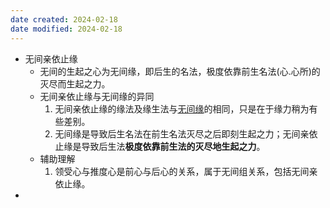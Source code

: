 ```yaml
---
date created: 2024-02-18
date modified: 2024-02-18
---
```

- 无间亲依止缘
    - 无间的生起之心为无间缘，即后生的名法，极度依靠前生名法(心.心所)的灭尽而生起之力。
    - 无间亲依止缘与无间缘的异同
        1. 无间亲依止缘的缘法及缘生法与[无间缘](无间缘.md)的相同，只是在于缘力稍为有些差别。
        2. 无间缘是导致后生名法在前生名法灭尽之后即刻生起之力；无间亲依止缘是导致后生法**极度依靠前生法的灭尽地生起之力**。
    - 辅助理解
        1. 领受心与推度心是前心与后心的关系，属于无间组关系，包括无间亲依止缘。
- 
